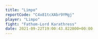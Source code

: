```yaml
---
title: "Limpo"
reportCode: "C4x81tcXAbr9YMgj"
player: "Limpo"
fight: "Fathom-Lord Karathress"
date: 2021-09-22T19:00:43.822000+00:00
---
```

